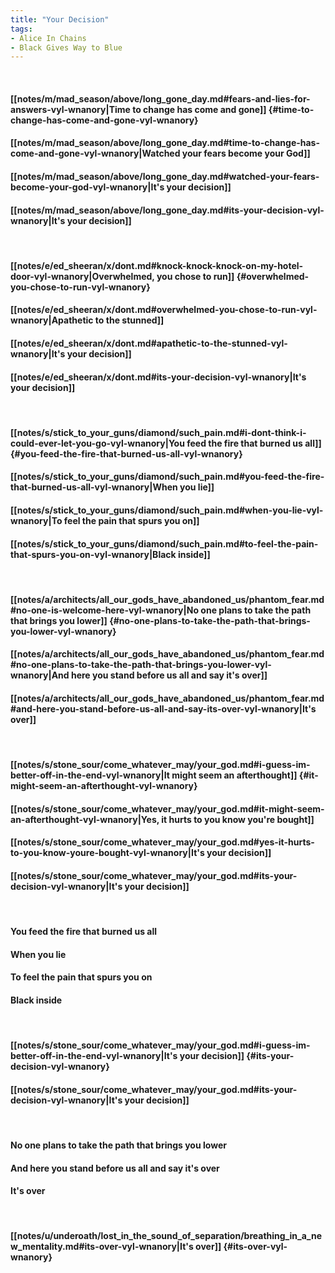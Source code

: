 ```yaml
---
title: "Your Decision"
tags:
- Alice In Chains
- Black Gives Way to Blue
---
```

&nbsp;
#### [[notes/m/mad_season/above/long_gone_day.md#fears-and-lies-for-answers-vyl-wnanory|Time to change has come and gone]] {#time-to-change-has-come-and-gone-vyl-wnanory}
#### [[notes/m/mad_season/above/long_gone_day.md#time-to-change-has-come-and-gone-vyl-wnanory|Watched your fears become your God]]
#### [[notes/m/mad_season/above/long_gone_day.md#watched-your-fears-become-your-god-vyl-wnanory|It's your decision]]
#### [[notes/m/mad_season/above/long_gone_day.md#its-your-decision-vyl-wnanory|It's your decision]]
&nbsp;
#### [[notes/e/ed_sheeran/x/dont.md#knock-knock-knock-on-my-hotel-door-vyl-wnanory|Overwhelmed, you chose to run]] {#overwhelmed-you-chose-to-run-vyl-wnanory}
#### [[notes/e/ed_sheeran/x/dont.md#overwhelmed-you-chose-to-run-vyl-wnanory|Apathetic to the stunned]]
#### [[notes/e/ed_sheeran/x/dont.md#apathetic-to-the-stunned-vyl-wnanory|It's your decision]]
#### [[notes/e/ed_sheeran/x/dont.md#its-your-decision-vyl-wnanory|It's your decision]]
&nbsp;
#### [[notes/s/stick_to_your_guns/diamond/such_pain.md#i-dont-think-i-could-ever-let-you-go-vyl-wnanory|You feed the fire that burned us all]] {#you-feed-the-fire-that-burned-us-all-vyl-wnanory}
#### [[notes/s/stick_to_your_guns/diamond/such_pain.md#you-feed-the-fire-that-burned-us-all-vyl-wnanory|When you lie]]
#### [[notes/s/stick_to_your_guns/diamond/such_pain.md#when-you-lie-vyl-wnanory|To feel the pain that spurs you on]]
#### [[notes/s/stick_to_your_guns/diamond/such_pain.md#to-feel-the-pain-that-spurs-you-on-vyl-wnanory|Black inside]]
&nbsp;
#### [[notes/a/architects/all_our_gods_have_abandoned_us/phantom_fear.md#no-one-is-welcome-here-vyl-wnanory|No one plans to take the path that brings you lower]] {#no-one-plans-to-take-the-path-that-brings-you-lower-vyl-wnanory}
#### [[notes/a/architects/all_our_gods_have_abandoned_us/phantom_fear.md#no-one-plans-to-take-the-path-that-brings-you-lower-vyl-wnanory|And here you stand before us all and say it's over]]
#### [[notes/a/architects/all_our_gods_have_abandoned_us/phantom_fear.md#and-here-you-stand-before-us-all-and-say-its-over-vyl-wnanory|It's over]]
&nbsp;
#### [[notes/s/stone_sour/come_whatever_may/your_god.md#i-guess-im-better-off-in-the-end-vyl-wnanory|It might seem an afterthought]] {#it-might-seem-an-afterthought-vyl-wnanory}
#### [[notes/s/stone_sour/come_whatever_may/your_god.md#it-might-seem-an-afterthought-vyl-wnanory|Yes, it hurts to you know you're bought]]
#### [[notes/s/stone_sour/come_whatever_may/your_god.md#yes-it-hurts-to-you-know-youre-bought-vyl-wnanory|It's your decision]]
#### [[notes/s/stone_sour/come_whatever_may/your_god.md#its-your-decision-vyl-wnanory|It's your decision]]
&nbsp;
#### You feed the fire that burned us all
#### When you lie
#### To feel the pain that spurs you on
#### Black inside
&nbsp;
#### [[notes/s/stone_sour/come_whatever_may/your_god.md#i-guess-im-better-off-in-the-end-vyl-wnanory|It's your decision]] {#its-your-decision-vyl-wnanory}
#### [[notes/s/stone_sour/come_whatever_may/your_god.md#its-your-decision-vyl-wnanory|It's your decision]]
&nbsp;
#### No one plans to take the path that brings you lower
#### And here you stand before us all and say it's over
#### It's over
&nbsp;
#### [[notes/u/underoath/lost_in_the_sound_of_separation/breathing_in_a_new_mentality.md#its-over-vyl-wnanory|It's over]] {#its-over-vyl-wnanory}
